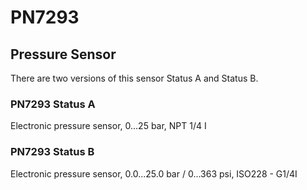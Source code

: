 # PN7293

## Pressure Sensor

There are two versions of this sensor Status A and Status B.

### PN7293 Status A

Electronic pressure sensor, 0...25 bar, NPT 1/4 I

### PN7293 Status B

Electronic pressure sensor, 0.0...25.0 bar / 0...363 psi, ISO228 - G1/4I
